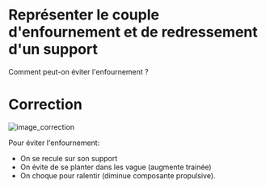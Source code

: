 ﻿# Représenter le couple d'enfournement et de redressement d'un support
Comment peut-on éviter l'enfournement ?

# Correction

![image_correction](./images/couple_enfournement.png)

Pour éviter l'enfournement:
- On se recule sur son support
- On évite de se planter dans les vague (augmente trainée)
- On choque pour ralentir (diminue composante propulsive).

